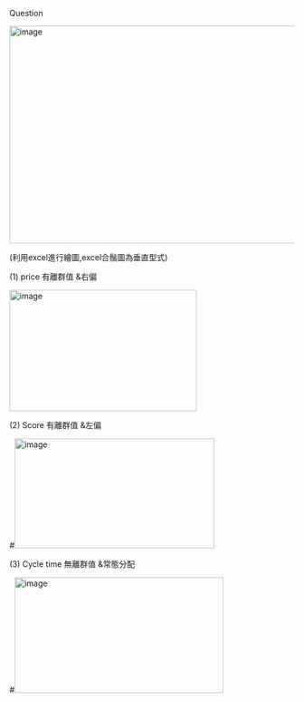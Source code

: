 Question 

<img width="676" height="384" alt="image" src="https://github.com/user-attachments/assets/0d0bcde7-dba2-4652-9c35-482d7344060d" />



(利用excel進行繪圖,excel合鬚圖為垂直型式)

(1) price 有離群值 &右偏

<img width="331" height="214" alt="image" src="https://github.com/user-attachments/assets/52578e62-5e84-4e89-93a7-24f0a665c9cc" />


(2) Score 有離群值 &左偏

#<img width="353" height="194" alt="image" src="https://github.com/user-attachments/assets/ff5a0af8-9aa8-46b9-8941-77db34b6ba71" />

(3) Cycle time 無離群值 &常態分配

#<img width="369" height="204" alt="image" src="https://github.com/user-attachments/assets/a0609ad1-ae6d-42da-bf24-b50dbb683bd0" />



